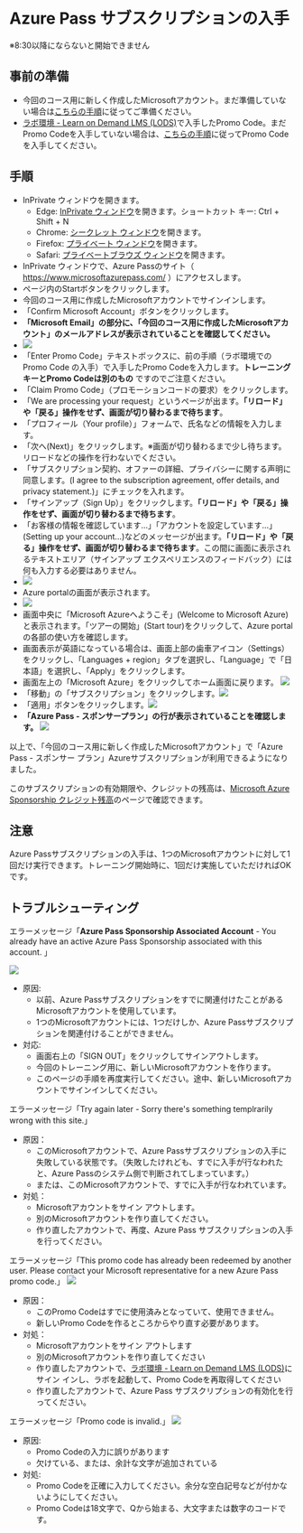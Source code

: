 # Azure Pass サブスクリプションの入手

※8:30以降にならないと開始できません

## 事前の準備

- 今回のコース用に新しく作成したMicrosoftアカウント。まだ準備していない場合は[こちらの手順](msa.md)に従ってご準備ください。
- [ラボ環境 - Learn on Demand LMS (LODS)](https://esi.learnondemand.net/)で入手したPromo Code。まだPromo Codeを入手していない場合は、[こちらの手順](lods.md)に従ってPromo Codeを入手してください。

## 手順

- InPrivate ウィンドウを開きます。
  - Edge: [InPrivate ウィンドウ](https://support.microsoft.com/ja-jp/microsoft-edge/microsoft-edge-%E3%81%A7-inprivate-%E3%83%96%E3%83%A9%E3%82%A6%E3%82%BA%E3%82%92%E4%BD%BF%E3%81%86-e6f47704-340c-7d4f-b00d-d0cf35aa1fcc)を開きます。ショートカット キー: Ctrl + Shift + N
  - Chrome: [シークレット ウィンドウ](https://support.google.com/chrome/answer/95464)を開きます。
  - Firefox: [プライベート ウィンドウ](https://support.mozilla.org/ja/kb/private-browsing-use-firefox-without-history)を開きます。
  - Safari: [プライベートブラウズ ウィンドウ](https://support.apple.com/ja-jp/guide/safari/ibrw1069/mac)を開きます。
- InPrivate ウィンドウで、Azure Passのサイト（ https://www.microsoftazurepass.com/ ）にアクセスします。
- ページ内のStartボタンをクリックします。
- 今回のコース用に作成したMicrosoftアカウントでサインインします。
- 「Confirm Microsoft Account」ボタンをクリックします。
- **「Microsoft Email」の部分に、「今回のコース用に作成したMicrosoftアカウント」のメールアドレスが表示されていることを確認してください。**
- ![](images/ss-2021-11-08-13-16-27.png)
- 「Enter Promo Code」テキストボックスに、前の手順（ラボ環境での Promo Code の入手）で入手したPromo Codeを入力します。**トレーニングキーとPromo Codeは別のもの** ですのでご注意ください。
- 「Claim Promo Code」（プロモーションコードの要求）をクリックします。
- 「We are processing your request」というページが出ます。**「リロード」や「戻る」操作をせず、画面が切り替わるまで待ちます**。
- 「プロフィール（Your profile）」フォームで、氏名などの情報を入力します。
- 「次へ(Next)」をクリックします。※画面が切り替わるまで少し待ちます。リロードなどの操作を行わないでください。
- 「サブスクリプション契約、オファーの詳細、プライバシーに関する声明に同意します。(I agree to the subscription agreement, offer details, and privacy statement.)」にチェックを入れます。
- 「サインアップ（Sign Up）」をクリックします。**「リロード」や「戻る」操作をせず、画面が切り替わるまで待ちます**。
- 「お客様の情報を確認しています...」「アカウントを設定しています...」(Setting up your account...)などのメッセージが出ます。**「リロード」や「戻る」操作をせず、画面が切り替わるまで待ちます**。この間に画面に表示されるテキストエリア（サインアップ エクスペリエンスのフィードバック）には何も入力する必要はありません。
- ![](images/ss-2021-12-06-10-04-02.png)
- Azure portalの画面が表示されます。
- ![](images/ss-2021-12-06-10-04-48.png)
- 画面中央に「Microsoft Azureへようこそ」(Welcome to Microsoft Azure)と表示されます。「ツアーの開始」(Start tour)をクリックして、Azure portalの各部の使い方を確認します。
- 画面表示が英語になっている場合は、画面上部の歯車アイコン（Settings）をクリックし、「Languages + region」タブを選択し、「Language」で「日本語」を選択し、「Apply」をクリックします。
- 画面左上の「Microsoft Azure」をクリックしてホーム画面に戻ります。 ![](images/ss-2021-11-01-10-05-44.png)
- 「移動」の「サブスクリプション」をクリックします。![](images/ss-2021-11-01-10-05-21.png)
- 「適用」ボタンをクリックします。![](images/ss-2022-01-24-10-07-14.png)
- **「Azure Pass - スポンサープラン」の行が表示されていることを確認します。** ![](images/ss-2021-12-06-10-06-34.png)

以上で、「今回のコース用に新しく作成したMicrosoftアカウント」で「Azure Pass - スポンサー プラン」Azureサブスクリプションが利用できるようになりました。

このサブスクリプションの有効期限や、クレジットの残高は、[Microsoft Azure Sponsorship クレジット残高](https://www.microsoftazuresponsorships.com/balance)のページで確認できます。

## 注意

Azure Passサブスクリプションの入手は、1つのMicrosoftアカウントに対して1回だけ実行できます。トレーニング開始時に、1回だけ実施していただければOKです。

## トラブルシューティング

エラーメッセージ「**Azure Pass Sponsorship Associated Account** - You already have an active Azure Pass Sponsorship associated with this account. 」

![](images/ss-2021-12-22-17-24-30.png)

- 原因:
  - 以前、Azure Passサブスクリプションをすでに関連付けたことがある Microsoftアカウントを使用しています。
  - 1つのMicrosoftアカウントには、1つだけしか、Azure Passサブスクリプションを関連付けることができません。
- 対応:
  - 画面右上の「SIGN OUT」をクリックしてサインアウトします。
  - 今回のトレーニング用に、新しいMicrosoftアカウントを作ります。
  - このページの手順を再度実行してください。途中、新しいMicrosoftアカウントでサインインしてください。

エラーメッセージ「Try again later - Sorry there's something templrarily wrong with this site.」

- 原因：
  - このMicrosoftアカウントで、Azure Passサブスクリプションの入手に失敗している状態です。（失敗したけれども、すでに入手が行なわれたと、Azure Passのシステム側で判断されてしまっています。）
  - または、このMicrosoftアカウントで、すでに入手が行なわれています。
- 対処：
  - Microsoftアカウントをサイン アウトします。
  - 別のMicrosoftアカウントを作り直してください。
  - 作り直したアカウントで、再度、Azure Pass サブスクリプションの入手を行ってください。

エラーメッセージ「This promo code has already been redeemed by another user. Please contact your Microsoft representative for a new Azure Pass promo code.」
![](images/ss-2021-12-22-17-44-25.png)
- 原因：
  - このPromo Codeはすでに使用済みとなっていて、使用できません。
  - 新しいPromo Codeを作るところからやり直す必要があります。
- 対処：
  - Microsoftアカウントをサイン アウトします
  - 別のMicrosoftアカウントを作り直してください
  - 作り直したアカウントで、[ラボ環境 - Learn on Demand LMS (LODS)](lods.md)にサイン インし、ラボを起動して、Promo Codeを再取得してください
  - 作り直したアカウントで、Azure Pass サブスクリプションの有効化を行ってください。

エラーメッセージ「Promo code is invalid.」
![](images/ss-2021-12-22-17-45-44.png)
- 原因:
  - Promo Codeの入力に誤りがあります
  - 欠けている、または、余計な文字が追加されている
- 対処:
  - Promo Codeを正確に入力してください。余分な空白記号などが付かないようにしてください。
  - Promo Codeは18文字で、Qから始まる、大文字または数字のコードです。